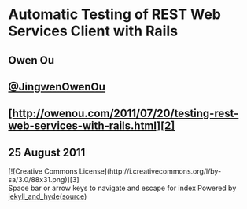 # Automatic Testing of REST Web Services Client with Rails

## Owen Ou
## [@JingwenOwenOu][1]
## [http://owenou.com/2011/07/20/testing-rest-web-services-with-rails.html][2]
## 25 August 2011

<div class="licence" markdown="1">
  [![Creative Commons License](http://i.creativecommons.org/l/by-sa/3.0/88x31.png)][3]
</div>

<div class="footer">
  <span class="left">Space bar or arrow keys to navigate and escape for index</span>
  <span class="right">Powered by <a href="https://github.com/jingweno/jekyll_and_hyde">jekyll_and_hyde</a>(<a href="https://github.com/jingweno/jekyll_and_hyde_demo">source</a>)</span>
</div>

[1]: http://twitter.com/JingwenOwenOu
[2]: http://owenou.com/2011/07/20/testing-rest-web-services-with-rails.html
[3]: http://creativecommons.org/licenses/by-sa/3.0
